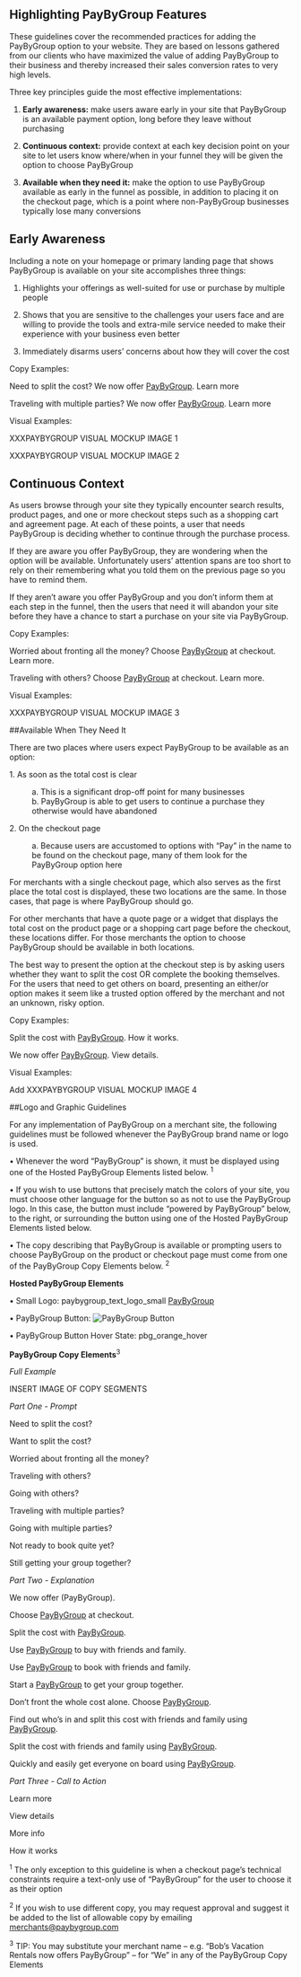 <html>
<body>


## Highlighting PayByGroup Features

These guidelines cover the recommended practices for adding the PayByGroup option to your website. They are based on lessons gathered from our clients who have maximized the value of adding PayByGroup to their business and thereby increased their sales conversion rates to very high levels.

Three key principles guide the most effective implementations:

1.	**Early awareness:** make users aware early in your site that PayByGroup is an available payment option, long before they leave without purchasing 

2.	**Continuous context:** provide context at each key decision point on your site to let users know where/when in your funnel they will be given the option to choose PayByGroup

3.	**Available when they need it:** make the option to use PayByGroup available as early in the funnel as possible, in addition to placing it on the checkout page, which is a point where non-PayByGroup businesses typically lose many conversions

## Early Awareness

Including a note on your homepage or primary landing page that shows PayByGroup is available on your site accomplishes three things:

1.	Highlights your offerings as well-suited for use or purchase by multiple people

2.	Shows that you are sensitive to the challenges your users face and are willing to provide the tools and extra-mile service needed to make their experience with your business even better

3.	Immediately disarms users’ concerns about how they will cover the cost

Copy Examples:

Need to split the cost? We now offer [PayByGroup](http://paybygroup.com). Learn more   

Traveling with multiple parties? We now offer [PayByGroup](http://paybygroup.com). Learn more


Visual Examples:

XXXPAYBYGROUP VISUAL MOCKUP IMAGE 1

XXXPAYBYGROUP VISUAL MOCKUP IMAGE 2


## Continuous Context
As users browse through your site they typically encounter search results, product pages, and one or more checkout steps such as a shopping cart and agreement page. At each of these points, a user that needs PayByGroup is deciding whether to continue through the purchase process. 

If they are aware you offer PayByGroup, they are wondering when the option will be available. Unfortunately users’ attention spans are too short to rely on their remembering what you told them on the previous page so you have to remind them. 

If they aren’t aware you offer PayByGroup and you don’t inform them at each step in the funnel, then the users that need it will abandon your site before they have a chance to start a purchase on your site via PayByGroup.

Copy Examples:

Worried about fronting all the money? Choose [PayByGroup](http://paybygroup.com) at checkout. Learn more.

Traveling with others? Choose [PayByGroup](http://paybygroup.com) at checkout. Learn more.

Visual Examples:

XXXPAYBYGROUP VISUAL MOCKUP IMAGE 3

##Available When They Need It

There are two places where users expect PayByGroup to be available as an option:
<dl>
<il>1.  As soon as the total cost is clear </il></p>


<dd>a.	This is a significant drop-off point for many businesses </dd>

<dd>b.	PayByGroup is able to get users to continue a purchase they otherwise would have abandoned </dd>

<il>2.	On the checkout page </il>

<dd>a.	Because users are accustomed to options with “Pay” in the name to be found on the checkout page, many of them look for the PayByGroup option here </dl>
</dd>

For merchants with a single checkout page, which also serves as the first place the total cost is displayed, these two locations are the same. In those cases, that page is where PayByGroup should go.

For other merchants that have a quote page or a widget that displays the total cost on the product page or a shopping cart page before the checkout, these locations differ. For those merchants the option to choose PayByGroup should be available in both locations.

The best way to present the option at the checkout step is by asking users whether they want to split the cost OR complete the booking themselves. For the users that need to get others on board, presenting an either/or option makes it seem like a trusted option offered by the merchant and not an unknown, risky option. 


Copy Examples:


Split the cost with [PayByGroup](http://paybygroup.com). How it works.

We now offer [PayByGroup](http://paybygroup.com). View details.

Visual Examples:

Add XXXPAYBYGROUP VISUAL MOCKUP IMAGE 4

##Logo and Graphic Guidelines

For any implementation of PayByGroup on a merchant site, the following guidelines must be followed whenever the PayByGroup brand name or logo is used.

•	Whenever the word “PayByGroup” is shown, it must be displayed using one of the Hosted PayByGroup Elements listed below. <sup>1</sup> 

•	If you wish to use buttons that precisely match the colors of your site, you must choose other language for the button so as not to use the PayByGroup logo. In this case, the button must include “powered by PayByGroup” below, to the right, or surrounding the button using one of the Hosted PayByGroup Elements listed below. 

•	The copy describing that PayByGroup is available or prompting users to choose PayByGroup on the product or checkout page must come from one of the PayByGroup Copy Elements below. <sup>2</sup>

**Hosted PayByGroup Elements**

•	Small Logo: paybygroup_text_logo_small [PayByGroup](http://paybygroup.com)

•	PayByGroup Button: ![PayByGroup Button](/images/pbg_orange.png) 

•	PayByGroup Button Hover State: pbg_orange_hover  

**PayByGroup Copy Elements**<sup>3</sup>
<p> <i> Full Example </i> </p>

INSERT IMAGE OF COPY SEGMENTS

<p> <i> Part One - Prompt </i> </p>
Need to split the cost?

Want to split the cost?

Worried about fronting all the money? 

Traveling with others? 

Going with others?

Traveling with multiple parties? 

Going with multiple parties?

Not ready to book quite yet?

Still getting your group together?


<p> <i> Part Two - Explanation </i> </p>

We now offer (PayByGroup).

Choose [PayByGroup](http://paybygroup.com) at checkout.

Split the cost with [PayByGroup](http://paybygroup.com).

Use [PayByGroup](http://paybygroup.com) to buy with friends and family.

Use [PayByGroup](http://paybygroup.com) to book with friends and family.

Start a [PayByGroup](http://paybygroup.com) to get your group together.

Don’t front the whole cost alone. Choose [PayByGroup](http://paybygroup.com).

Find out who’s in and split this cost with friends and family using [PayByGroup](http://paybygroup.com).

Split the cost with friends and family using [PayByGroup](http://paybygroup.com).

Quickly and easily get everyone on board using [PayByGroup](http://paybygroup.com).


<p> <i> Part Three - Call to Action </i> </p>

Learn more

View details

More info

How it works

<sup>1</sup>  The only exception to this guideline is when a checkout page’s technical constraints require a text-only use of “PayByGroup” for the user to choose it as their option

<sup>2</sup>  If you wish to use different copy, you may request approval and suggest it be added to the list of allowable copy by emailing merchants@paybygroup.com 

<sup>3</sup>  TIP: You may substitute your merchant name – e.g. “Bob’s Vacation Rentals now offers PayByGroup” – for “We” in any of the PayByGroup Copy Elements

</body>
</html>

